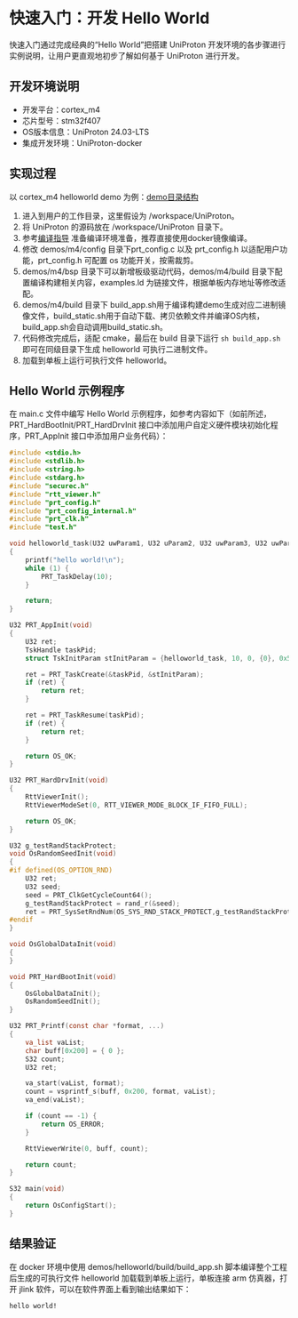 # 快速入门：开发 Hello World
快速入门通过完成经典的“Hello World”把搭建 UniProton 开发环境的各步骤进行实例说明，让用户更直观地初步了解如何基于 UniProton 进行开发。

## 开发环境说明
- 开发平台：cortex_m4
- 芯片型号：stm32f407
- OS版本信息：UniProton 24.03-LTS
- 集成开发环境：UniProton-docker

## 实现过程
以 cortex_m4 helloworld demo 为例：[demo目录结构](../demos/m4/readme.txt)

1. 进入到用户的工作目录，这里假设为 /workspace/UniProton。
2. 将 UniProton 的源码放在 /workspace/UniProton 目录下。
3. 参考[编译指导](./UniProton_build.md) 准备编译环境准备，推荐直接使用docker镜像编译。
4. 修改 demos/m4/config 目录下prt_config.c 以及 prt_config.h 以适配用户功能，prt_config.h 可配置 os 功能开关，按需裁剪。
5. demos/m4/bsp 目录下可以新增板级驱动代码，demos/m4/build 目录下配置编译构建相关内容，examples.ld 为链接文件，根据单板内存地址等修改适配。
6. demos/m4/build 目录下 build_app.sh用于编译构建demo生成对应二进制镜像文件，build_static.sh用于自动下载、拷贝依赖文件并编译OS内核，build_app.sh会自动调用build_static.sh。
7. 代码修改完成后，适配 cmake，最后在 build 目录下运行 `sh build_app.sh` 即可在同级目录下生成 helloworld 可执行二进制文件。
8. 加载到单板上运行可执行文件 helloworld。

## Hello World 示例程序
在 main.c 文件中编写 Hello World 示例程序，如参考内容如下（如前所述，PRT_HardBootInit/PRT_HardDrvInit 接口中添加用户自定义硬件模块初始化程序，PRT_AppInit 接口中添加用户业务代码）：
```c
#include <stdio.h>
#include <stdlib.h>
#include <string.h>
#include <stdarg.h>
#include "securec.h"
#include "rtt_viewer.h"
#include "prt_config.h"
#include "prt_config_internal.h"
#include "prt_clk.h"
#include "test.h"

void helloworld_task(U32 uwParam1, U32 uParam2, U32 uwParam3, U32 uwParam4)
{
    printf("hello world!\n");
    while (1) {
        PRT_TaskDelay(10);
    }

    return;
}

U32 PRT_AppInit(void)
{
    U32 ret;
    TskHandle taskPid;
    struct TskInitParam stInitParam = {helloworld_task, 10, 0, {0}, 0x500, "TaskA", 0};

    ret = PRT_TaskCreate(&taskPid, &stInitParam);
    if (ret) {
        return ret;
    }

    ret = PRT_TaskResume(taskPid);
    if (ret) {
        return ret;
    }

    return OS_OK;
}

U32 PRT_HardDrvInit(void)
{
    RttViewerInit();
    RttViewerModeSet(0, RTT_VIEWER_MODE_BLOCK_IF_FIFO_FULL);

    return OS_OK;
}

U32 g_testRandStackProtect;
void OsRandomSeedInit(void)
{
#if defined(OS_OPTION_RND)
    U32 ret;
    U32 seed;
    seed = PRT_ClkGetCycleCount64();
    g_testRandStackProtect = rand_r(&seed);
    ret = PRT_SysSetRndNum(OS_SYS_RND_STACK_PROTECT,g_testRandStackProtect);
#endif
}

void OsGlobalDataInit(void)
{
}

void PRT_HardBootInit(void)
{
    OsGlobalDataInit();
    OsRandomSeedInit();
}

U32 PRT_Printf(const char *format, ...)
{
    va_list vaList;
    char buff[0x200] = { 0 };
    S32 count;
    U32 ret;

    va_start(vaList, format);
    count = vsprintf_s(buff, 0x200, format, vaList);
    va_end(vaList);

    if (count == -1) {
        return OS_ERROR;
    }

    RttViewerWrite(0, buff, count);

    return count;
}

S32 main(void)
{
    return OsConfigStart();
}
```

## 结果验证
在 docker 环境中使用 demos/helloworld/build/build_app.sh 脚本编译整个工程后生成的可执行文件 helloworld 加载载到单板上运行，单板连接 arm 仿真器，打开 jlink 软件，可以在软件界面上看到输出结果如下：
```bash
hello world!
```